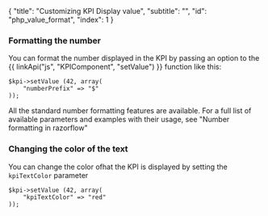 <meta>
{
	"title": "Customizing KPI Display value",
	"subtitle": "",
	"id": "php_value_format",
	"index": 1
}
</meta>

### Formatting the number

You can format the number displayed in the KPI by passing an option to  the {{ linkApi("js", "KPIComponent", "setValue") }} function like this:

~~~
$kpi->setValue (42, array(
	"numberPrefix" => "$"
));
~~~

All the standard number formatting features are available. For a full list of available parameters and examples with their usage, see "Number formatting in razorflow"

### Changing the color of the text

You can change the color ofhat the KPI is displayed by setting the `kpiTextColor` parameter

~~~
$kpi->setValue (42, array(
	"kpiTextColor" => "red"
));
~~~
